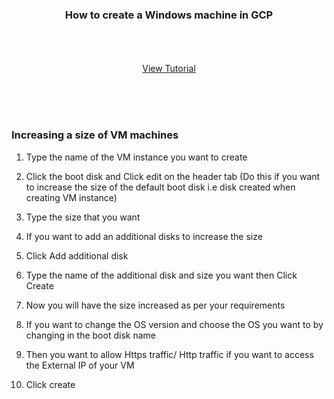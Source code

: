 

<p align="center">
  <h3 align="center">How to create a Windows machine in GCP</h3>

  <p align="center">
    <br />
    <br />
    <br />
    <a href="https://youtu.be/u4_uHNdzH1E">View Tutorial</a>
  </p>
</p>


<br />
<br />
<br />




### Increasing a size of VM machines

1. Type the name of the VM instance you want to create


2. Click the boot disk and Click edit on the header tab (Do this if you want to increase the size of the default boot disk i.e disk created when creating VM instance)
   
   
3. Type the size that you want 
  
  
4. If you want to add an additional disks to increase the size
   
   
5. Click Add additional disk


6. Type the name of the additional disk and size you want then Click Create


7. Now you will have the size increased as per your requirements


8. If you want to change the OS version and choose the OS you want to by changing in the boot disk name


9. Then you want to allow Https traffic/ Http traffic if you want to access the External IP of your VM


10. Click create  









